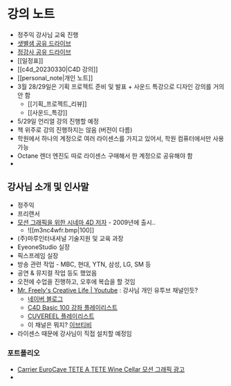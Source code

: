 # 강의 노트
- 정주익 강사님 교육 진행
- [샛별샘 공유 드라이브](https://drive.google.com/drive/folders/1G5A7AEy54BdMcG7E_hLtCaRpFrbIUR4u)
- [정강사 공유 드라이브](https://drive.google.com/drive/folders/1GVDdY2eY_MYpnezJPBJH_KQOyeSdsfib)
- [[일정표]]
- [[c4d_20230330|C4D 강의]]
- [[personal_note|개인 노트]]
- 3월 28/29일은 기획 프로젝트 준비 및 발표 + 사운드 특강으로 디자인 강의를 거의 안 함
	- [[기획_프로젝트_리뷰]]
	- [[사운드_특강]]
- 5/29일 언리얼 강의 진행할 예정
- 책 위주로 강의 진행하지는 않음 (버전이 다름)
- 학원에서 하나의 계정으로 여러 라이센스를 가지고 있어서, 학원 컴퓨터에서만 사용 가능
- Octane 렌더 엔진도 따로 라이센스 구매해서 한 계정으로 공유해야 함
- 

## 강사님 소개 및 인사말
- 정주익
- 프리랜서
- [모션 그래픽을 위한 시네마 4D 저자](http://used.kyobobook.co.kr/product/viewBookDetail.ink?cmdtBrcd=7254744565506) - 2009년에 출시..
	- ![[m3nc4wfr.bmp|100]]
- (주)마루인터내셔널 기술지원 및 교육 과장
- EyeoneStudio 실장
- 픽스프레임 실장
- 방송 관련 작업 - MBC, 현대, YTN, 삼성, LG, SM 등
- 공연 & 뮤지컬 작업 등도 했었음
- 오전에 수업을 진행하고, 오후에 복습을 할 것임
- [Mr. Freely's Creative Life | Youtube](https://www.youtube.com/@mrfreely) : 강사님 개인 유투브 채널인듯?
	- [네이버 블로그](https://blog.naver.com/freelyfree)
	- [C4D Basic 100 강좌 플레이리스트](https://youtube.com/playlist?list=PLLD8nGsf_rCOWlD58f3eOyhFMWH7eCQ86)
	- [CUVEREEL 플레이리스트](https://youtube.com/playlist?list=PLLD8nGsf_rCOKOsn85vX3G0VTyDJ3qpIz)
	- 이 채널은 뭐지? [이브티비](https://www.youtube.com/@evetvtv8948)
- 라이센스 때문에 강사님이 직접 설치할 예정임

### 포트폴리오
- [Carrier EuroCave TETE A TETE Wine Cellar 모션 그래픽 광고](https://youtu.be/2bDNUqWkplE)
- 